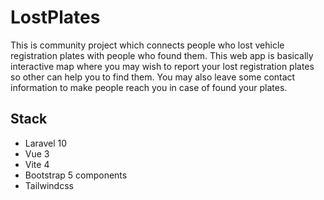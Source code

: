 # LostPlates

This is community project which connects people who lost vehicle registration plates with people who found them. This web app is basically interactive map where you may wish to report your lost registration plates so other can help you to find them. You may also leave some contact information to make people reach you in case of found your plates.

## Stack
- Laravel 10
- Vue 3
- Vite 4
- Bootstrap 5 components
- Tailwindcss